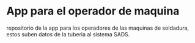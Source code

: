 # App para el operador de maquina
repositorio de la app para los operadores de las maquinas de soldadura, estos suben datos de la tuberia al sistema SADS.
